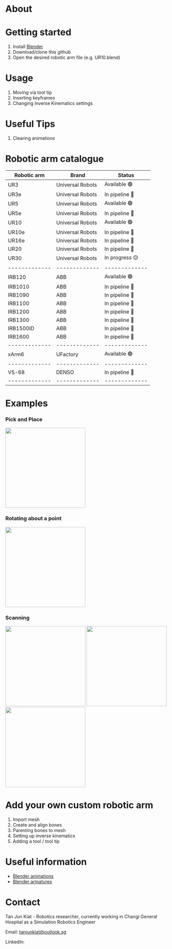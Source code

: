 

# About

# Getting started
1. Install [Blender](https://docs.blender.org/manual/en/latest/getting_started/installing/index.html)
2. Download/clone this github
3. Open the desired robotic arm file (e.g. UR10.blend)

# Usage

1. Moving via tool tip
2. Inserting keyframes
3. Changing Inverse Kinematics settings

# Useful Tips
1. Clearing animations

# Robotic arm catalogue

| Robotic arm  | Brand | Status |
| ------------- | ------------- |------------- |
| UR3  | Universal Robots  |  Available :green_circle: |
| UR3e  | Universal Robots  |  In pipeline  :red_circle: |
| UR5  | Universal Robots  |  Available :green_circle: |
| UR5e  | Universal Robots  |  In pipeline  :red_circle: |
| UR10  | Universal Robots  |  Available :green_circle: |
| UR10e  | Universal Robots  |  In pipeline  :red_circle: |
| UR16e  | Universal Robots  |  In pipeline  :red_circle: |
| UR20  | Universal Robots  |  In pipeline  :red_circle: |
| UR30  | Universal Robots  |  In progress  :yellow_circle: |
| ------------- | ------------- |------------- |
| IRB120  | ABB  |  Available  :green_circle: |
| IRB1010  | ABB  |  In pipeline  :red_circle: |
| IRB1090  | ABB  |  In pipeline  :red_circle: |
| IRB1100  | ABB  |  In pipeline  :red_circle: |
| IRB1200  | ABB  |  In pipeline  :red_circle: |
| IRB1300  | ABB  |  In pipeline  :red_circle: |
| IRB1500ID  | ABB  |  In pipeline  :red_circle: |
| IRB1600  | ABB  |  In pipeline  :red_circle: |
| ------------- | ------------- |------------- |
| xArm6  | UFactory  |  Available  :green_circle: |
| ------------- | ------------- |------------- |
| VS-68  | DENSO  |  In pipeline  :red_circle: |
| ------------- | ------------- |------------- |

# Examples
### Pick and Place
<img src="/universal_robots/ur3/Animation/gifmaker_me.gif" width="250" height="250"/>

### Rotating about a point
<img src="/universal_robots/ur5/Animation/gifmaker_me.gif" width="250" height="250"/>

### Scanning
<img src="/ufactory/xarm6/Animation/gifmaker_me.gif" width="250" height="250"/>
<img src="/universal_robots/ur10/Animation/gifmaker_me.gif" width="250" height="250"/>
<img src="/abb/irb120/Animation/gifmaker_me.gif" width="250" height="250"/>

# Add your own custom robotic arm

1. Import mesh
2. Create and align bones
3. Parenting bones to mesh
4. Setting up inverse kinematics
5. Adding a tool / tool tip

# Useful information
- [Blender animations](https://www.blender.org/features/animation/)
- [Blender armatures](https://docs.blender.org/manual/en/latest/animation/armatures/index.html)

# Contact
Tan Jun Kiat - Robotics researcher, currently working in Changi General Hospital as a Simulation Robotics Engineer

Email: tanjunkiat@outlook.sg

LinkedIn:

